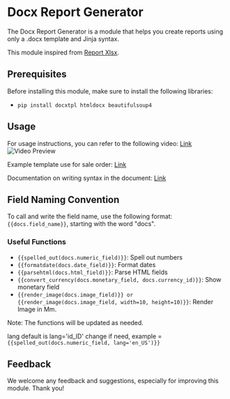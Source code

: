 # Docx Report Generator

The Docx Report Generator is a module that helps you create reports using only a .docx template and Jinja syntax.

This module inspired from [Report Xlsx](https://apps.odoo.com/apps/modules/16.0/report_xlsx).

## Prerequisites

Before installing this module, make sure to install the following libraries:

- `pip install docxtpl htmldocx beautifulsoup4`

## Usage

For usage instructions, you can refer to the following video: [Link](https://www.youtube.com/watch?v=dZvak8yiD5Q)  
![Video Preview](assets/preview.gif)

Example template use for sale order: [Link](https://github.com/alienyst/alnas-docx/raw/16.0/alnas_docx/static/description/example/example.docx)

Documentation on writing syntax in the document: [Link](https://docxtpl.readthedocs.io/en/stable/)

## Field Naming Convention

To call and write the field name, use the following format: `{{docs.field_name}}`, starting with the word "docs".

### Useful Functions

- `{{spelled_out(docs.numeric_field)}}`: Spell out numbers
- `{{formatdate(docs.date_field)}}`: Format dates
- `{{parsehtml(docs.html_field)}}`: Parse HTML fields
- `{{convert_currency(docs.monetary_field, docs.currency_id)}}`: Show monetary field
- `{{render_image(docs.image_field)}} or {{render_image(docs.image_field, width=10, height=10)}}`: Render Image in Mm.

Note: The functions will be updated as needed.

lang default is lang='id_ID' change if need, example = `{{spelled_out(docs.numeric_field, lang='en_US')}}`

## Feedback

We welcome any feedback and suggestions, especially for improving this module. Thank you!
